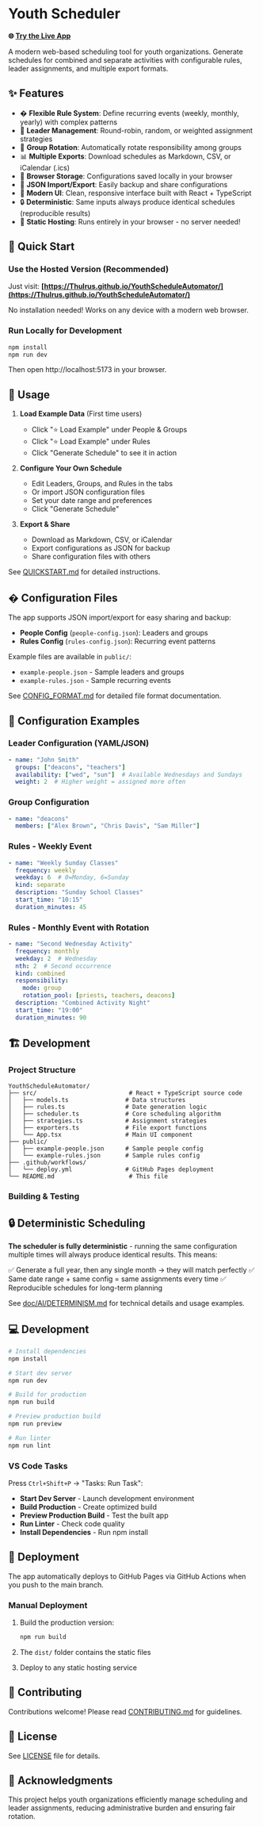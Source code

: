 # Youth Scheduler

**🌐 [Try the Live App](https://Thulrus.github.io/YouthScheduleAutomator/)**

A modern web-based scheduling tool for youth organizations. Generate schedules for combined and separate activities with configurable rules, leader assignments, and multiple export formats.

## ✨ Features

- � **Flexible Rule System**: Define recurring events (weekly, monthly, yearly) with complex patterns
- 👥 **Leader Management**: Round-robin, random, or weighted assignment strategies
- 🔄 **Group Rotation**: Automatically rotate responsibility among groups
- 📊 **Multiple Exports**: Download schedules as Markdown, CSV, or iCalendar (.ics)
- 💾 **Browser Storage**: Configurations saved locally in your browser
- 📁 **JSON Import/Export**: Easily backup and share configurations
- 🎨 **Modern UI**: Clean, responsive interface built with React + TypeScript
- 🔒 **Deterministic**: Same inputs always produce identical schedules (reproducible results)
- 🚀 **Static Hosting**: Runs entirely in your browser - no server needed!

## 🚀 Quick Start

### Use the Hosted Version (Recommended)

Just visit: **[https://Thulrus.github.io/YouthScheduleAutomator/](https://Thulrus.github.io/YouthScheduleAutomator/)**

No installation needed! Works on any device with a modern web browser.

### Run Locally for Development

```bash
npm install
npm run dev
```

Then open http://localhost:5173 in your browser.

## 📖 Usage

1. **Load Example Data** (First time users)
   - Click "⭐ Load Example" under People & Groups
   - Click "⭐ Load Example" under Rules
   - Click "Generate Schedule" to see it in action

2. **Configure Your Own Schedule**
   - Edit Leaders, Groups, and Rules in the tabs
   - Or import JSON configuration files
   - Set your date range and preferences
   - Click "Generate Schedule"

3. **Export & Share**
   - Download as Markdown, CSV, or iCalendar
   - Export configurations as JSON for backup
   - Share configuration files with others

See [QUICKSTART.md](QUICKSTART.md) for detailed instructions.

## � Configuration Files

The app supports JSON import/export for easy sharing and backup:

- **People Config** (`people-config.json`): Leaders and groups
- **Rules Config** (`rules-config.json`): Recurring event patterns

Example files are available in `public/`:

- `example-people.json` - Sample leaders and groups
- `example-rules.json` - Sample recurring events

See [CONFIG_FORMAT.md](CONFIG_FORMAT.md) for detailed file format documentation.

## 📝 Configuration Examples

### Leader Configuration (YAML/JSON)

```yaml
- name: "John Smith"
  groups: ["deacons", "teachers"]
  availability: ["wed", "sun"]  # Available Wednesdays and Sundays
  weight: 2  # Higher weight = assigned more often
```

### Group Configuration

```yaml
- name: "deacons"
  members: ["Alex Brown", "Chris Davis", "Sam Miller"]
```

### Rules - Weekly Event

```yaml
- name: "Weekly Sunday Classes"
  frequency: weekly
  weekday: 6  # 0=Monday, 6=Sunday
  kind: separate
  description: "Sunday School Classes"
  start_time: "10:15"
  duration_minutes: 45
```

### Rules - Monthly Event with Rotation

```yaml
- name: "Second Wednesday Activity"
  frequency: monthly
  weekday: 2  # Wednesday
  nth: 2  # Second occurrence
  kind: combined
  responsibility:
    mode: group
    rotation_pool: [priests, teachers, deacons]
  description: "Combined Activity Night"
  start_time: "19:00"
  duration_minutes: 90
```

## 🏗️ Development

### Project Structure

```
YouthScheduleAutomator/
├── src/                          # React + TypeScript source code
│   ├── models.ts                # Data structures
│   ├── rules.ts                 # Date generation logic
│   ├── scheduler.ts             # Core scheduling algorithm
│   ├── strategies.ts            # Assignment strategies
│   ├── exporters.ts             # File export functions
│   └── App.tsx                  # Main UI component
├── public/
│   ├── example-people.json      # Sample people config
│   └── example-rules.json       # Sample rules config
├── .github/workflows/
│   └── deploy.yml               # GitHub Pages deployment
└── README.md                     # This file
```

### Building & Testing

## 🔒 Deterministic Scheduling

**The scheduler is fully deterministic** - running the same configuration multiple times will always produce identical results. This means:

✅ Generate a full year, then any single month → they will match perfectly
✅ Same date range + same config = same assignments every time
✅ Reproducible schedules for long-term planning

See [doc/AI/DETERMINISM.md](doc/AI/DETERMINISM.md) for technical details and usage examples.

## 💻 Development

```bash
# Install dependencies
npm install

# Start dev server
npm run dev

# Build for production
npm run build

# Preview production build
npm run preview

# Run linter
npm run lint
```

### VS Code Tasks

Press `Ctrl+Shift+P` → "Tasks: Run Task":

- **Start Dev Server** - Launch development environment
- **Build Production** - Create optimized build
- **Preview Production Build** - Test the built app
- **Run Linter** - Check code quality
- **Install Dependencies** - Run npm install

## 🚀 Deployment

The app automatically deploys to GitHub Pages via GitHub Actions when you push to the main branch.

### Manual Deployment

1. Build the production version:

   ```bash
   npm run build
   ```

2. The `dist/` folder contains the static files
3. Deploy to any static hosting service

## 🤝 Contributing

Contributions welcome! Please read [CONTRIBUTING.md](CONTRIBUTING.md) for guidelines.

## 📄 License

See [LICENSE](LICENSE) file for details.

## 🙏 Acknowledgments

This project helps youth organizations efficiently manage scheduling and leader assignments, reducing administrative burden and ensuring fair rotation.
